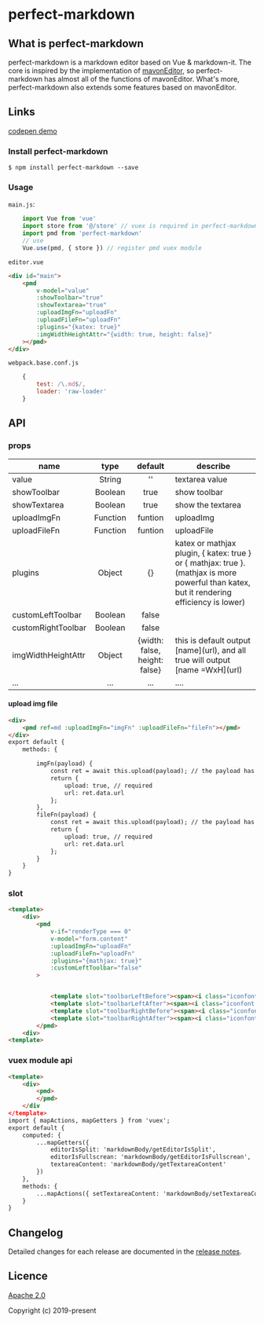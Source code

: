 # perfect-markdown

## What is perfect-markdown
perfect-markdown is a markdown editor based on Vue & markdown-it. The core is inspired by the implementation of [mavonEditor](https://github.com/hinesboy/mavonEditor), so perfect-markdown has almost all of the functions of mavonEditor. What's more, perfect-markdown also extends some features based on mavonEditor.

## Links

[codepen demo](https://codepen.io/li-xiaoqing/pen/wOmabo)

### Install perfect-markdown

```
$ npm install perfect-markdown --save
```

### Usage

`main.js`:
```javascript
    import Vue from 'vue'
    import store from '@/store' // vuex is required in perfect-markdown
    import pmd from 'perfect-markdown'
    // use
    Vue.use(pmd, { store }) // register pmd vuex module

```
`editor.vue`
```html
<div id="main">
    <pmd
        v-model="value"
        :showToolbar="true"
        :showTextarea="true"
        :uploadImgFn="uploadFn"
        :uploadFileFn="uploadFn"
        :plugins="{katex: true}"
        :imgWidthHeightAttr="{width: true, height: false}"
    ></pmd>
</div>
```
`webpack.base.conf.js`
```javascript
    {
        test: /\.md$/,
        loader: 'raw-loader'
    }
```


## API

### props

| name         | type     | default  | describe                                                  |
| ------------ | :-----:  | :---------: | -------------------------------------------------------|
| value        | String   | ''      | textarea value
| showToolbar  | Boolean  | true    | show toolbar                                               |
| showTextarea | Boolean  | true    | show the textarea                                          |
| uploadImgFn  | Function | funtion | uploadImg                                              |
|  uploadFileFn | Function | funtion | uploadFile                                                 |
|  plugins        | Object   |   {}    | katex or mathjax plugin, { katex: true } or { mathjax: true }. (mathjax  is more powerful than katex, but it rendering efficiency is lower) |
|  customLeftToolbar |   Boolean  |    false   |       |
|  customRightToolbar |   Boolean  |    false   |       |
|  imgWidthHeightAttr |   Object  |    {width: false, height: false}   | this is default output \[name](url), and all true will output \[name =WxH](url)      |
| ...          | ...      |   ...   | ....                                                       |

#### upload img file

```html
<div>
    <pmd ref=md :uploadImgFn="imgFn" :uploadFileFn="fileFn"></pmd>
</div>
export default {
    methods: {

        imgFn(payload) {
            const ret = await this.upload(payload); // the payload has the file(File) param from pmd
            return {
                upload: true, // required
                url: ret.data.url
            };
        },
        fileFn(payload) {
            const ret = await this.upload(payload); // the payload has the file(File) param from pmd
            return {
                upload: true, // required
                url: ret.data.url
            };
        }
    }
}
```

### slot
```html
<template>
    <div>
        <pmd
            v-if="renderType === 0"
            v-model="form.content"
            :uploadImgFn="uploadFn"
            :uploadFileFn="uploadFn"
            :plugins="{mathjax: true}"
            :customLeftToolbar="false"
        >


            <template slot="toolbarLeftBefore"><span><i class="iconfont icon-clean"></i></span></template>
            <template slot="toolbarLeftAfter"><span><i class="iconfont icon-clean"></i></span></template>
            <template slot="toolbarRightBefore"><span><i class="iconfont icon-clean"></i></span></template>
            <template slot="toolbarRightAfter"><span><i class="iconfont icon-clean"></i></span></template>
        </pmd>
    <div>
<template>
```

### vuex module api
```html
<template>
    <div>
        <pmd>
        </pmd>
    </div
</template>
import { mapActions, mapGetters } from 'vuex';
export default {
    computed: {
        ...mapGetters({
            editorIsSplit: 'markdownBody/getEditorIsSplit',
            editorIsFullscrean: 'markdownBody/getEditorIsFullscrean',
            textareaContent: 'markdownBody/getTextareaContent'
        })
    },
    methods: {
        ...mapActions({ setTextareaContent: 'markdownBody/setTextareaContent' })
    }
}
```

## Changelog

Detailed changes for each release are documented in the [release notes](https://github.com/li-xiaoqing/perfect-markdown/releases).

## Licence

[Apache 2.0](http://www.apache.org/licenses/LICENSE-2.0)

Copyright (c) 2019-present

